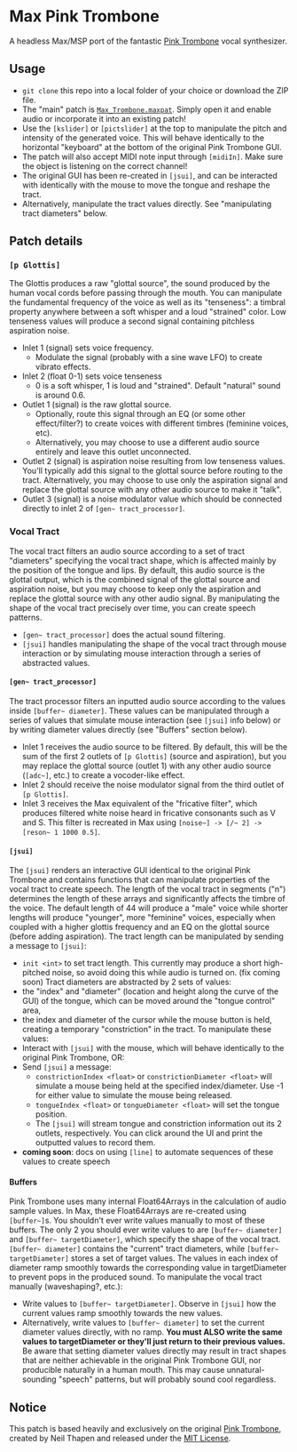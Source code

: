 # Max Pink Trombone
A headless Max/MSP port of the fantastic [Pink Trombone](https://dood.al/pinktrombone/) vocal synthesizer.

## Usage
- ```git clone``` this repo into a local folder of your choice or download the ZIP file.
- The "main" patch is [```Max_Trombone.maxpat```](https://github.com/yonatanrozin/Max-Trombone/blob/main/Max_Trombone.maxpat). Simply open it and enable audio or incorporate it into an existing patch!
- Use the ```[kslider]``` or ```[pictslider]``` at the top to manipulate the pitch and intensity of the generated voice. This will behave identically to the horizontal "keyboard" at the bottom of the original Pink Trombone GUI. 
- The patch will also accept MIDI note input through ```[midiIn]```. Make sure the object is listening on the correct channel!
- The original GUI has been re-created in ```[jsui]```, and can be interacted with identically with the mouse to move the tongue and reshape the tract.
- Alternatively, manipulate the tract values directly. See "manipulating tract diameters" below.

## Patch details

### ```[p Glottis]```
The Glottis produces a raw "glottal source", the sound produced by the human vocal cords before passing through the mouth. You can manipulate the fundamental frequency of the voice as well as its "tenseness": a timbral property anywhere between a soft whisper and a loud "strained" color. Low tenseness values will produce a second signal containing pitchless aspiration noise.
- Inlet 1 (signal) sets voice frequency.
  - Modulate the signal (probably with a sine wave LFO) to create vibrato effects.
- Inlet 2 (float 0-1) sets voice tenseness
  - 0 is a soft whisper, 1 is loud and "strained". Default "natural" sound is around 0.6.
- Outlet 1 (signal) is the raw glottal source.
  - Optionally, route this signal through an EQ (or some other effect/filter?) to create voices with different timbres (feminine voices, etc).
  - Alternatively, you may choose to use a different audio source entirely and leave this outlet unconnected.
- Outlet 2 (signal) is aspiration noise resulting from low tenseness values. You'll typically add this signal to the glottal source before routing to the tract. Alternatively, you may choose to use only the aspiration signal and replace the glottal source with any other audio source to make it "talk".
- Outlet 3 (signal) is a noise modulator value which should be connected directly to inlet 2 of ```[gen~ tract_processor]```.

### Vocal Tract
The vocal tract filters an audio source according to a set of tract "diameters" specifying the vocal tract shape, which is affected mainly by the position of the tongue and lips. By default, this audio source is the glottal output, which is the combined signal of the glottal source and aspiration noise, but you may choose to keep only the aspiration and replace the glottal source with any other audio signal. By manipulating the shape of the vocal tract precisely over time, you can create speech patterns.
- ```[gen~ tract_processor]``` does the actual sound filtering.
- ```[jsui]``` handles manipulating the shape of the vocal tract through mouse interaction or by simulating mouse interaction through a series of abstracted values.

#### ```[gen~ tract_processor]```
The tract processor filters an inputted audio source according to the values inside ```[buffer~ diameter]```. These values can be manipulated through a series of values that simulate mouse interaction (see ```[jsui]``` info below) or by writing diameter values directly (see "Buffers" section below).
- Inlet 1 receives the audio source to be filtered. By default, this will be the sum of the first 2 outlets of ```[p Glottis]``` (source and aspiration), but you may replace the glottal source (outlet 1) with any other audio source (```[adc~]```, etc.) to create a vocoder-like effect.
- Inlet 2 should receive the noise modulator signal from the third outlet of ```[p Glottis]```.
- Inlet 3 receives the Max equivalent of the "fricative filter", which produces filtered white noise heard in fricative consonants such as V and S. This filter is recreated in Max using ```[noise~] -> [/~ 2] -> [reson~ 1 1000 0.5]```.

#### ```[jsui]```
The ```[jsui]``` renders an interactive GUI identical to the original Pink Trombone and contains functions that can manipulate properties of the vocal tract to create speech. The length of the vocal tract in segments ("n") determines the length of these arrays and significantly affects the timbre of the voice. The default length of 44 will produce a "male" voice while shorter lengths will produce "younger", more "feminine" voices, especially when coupled with a higher glottis frequency and an EQ on the glottal source (before adding aspiration). The tract length can be manipulated by sending a message to ```[jsui]```:
- ```init <int>``` to set tract length. This currently may produce a short high-pitched noise, so avoid doing this while audio is turned on. (fix coming soon)
Tract diameters are abstracted by 2 sets of values:
- the "index" and "diameter" (location and height along the curve of the GUI) of the tongue, which can be moved around the "tongue control" area,
- the index and diameter of the cursor while the mouse button is held, creating a temporary "constriction" in the tract.
To manipulate these values:
- Interact with ```[jsui]``` with the mouse, which will behave identically to the original Pink Trombone, OR:
- Send ```[jsui]``` a message:
  - ```constrictionIndex <float>``` or ```constrictionDiameter <float>``` will simulate a mouse being held at the specified index/diameter. Use -1 for either value to simulate the mouse being released.
  - ```tongueIndex <float>``` or ```tongueDiameter <float>``` will set the tongue position.
  - The ```[jsui]``` will stream tongue and constriction information out its 2 outlets, respectively. You can click around the UI and print the outputted values to record them.
- __coming soon__: docs on using ```[line]``` to automate sequences of these values to create speech
 
#### Buffers
Pink Trombone uses many internal Float64Arrays in the calculation of audio sample values. In Max, these Float64Arrays are re-created using ```[buffer~]```s. You shouldn't ever write values manually to most of these buffers. The only 2 you should ever write values to are ```[buffer~ diameter]``` and ```[buffer~ targetDiameter]```, which specify the shape of the vocal tract. ```[buffer~ diameter]``` contains the "current" tract diameters, while ```[buffer~ targetDiameter]``` stores a set of target values. The values in each index of diameter ramp smoothly towards the corresponding value in targetDiameter to prevent pops in the produced sound. To manipulate the vocal tract manually (waveshaping?, etc.):
- Write values to ```[buffer~ targetDiameter]```. Observe in ```[jsui]``` how the current values ramp smoothly towards the new values.
- Alternatively, write values to ```[buffer~ diameter]``` to set the current diameter values directly, with no ramp. __You must ALSO write the same values to targetDiameter or they'll just return to their previous values.__
Be aware that setting diameter values directly may result in tract shapes that are neither achievable in the original Pink Trombone GUI, nor producible naturally in a human mouth. This may cause unnatural-sounding "speech" patterns, but will probably sound cool regardless.

## Notice
This patch is based heavily and exclusively on the original [Pink Trombone](https://dood.al/pinktrombone/), created by Neil Thapen and released under the [MIT License](https://opensource.org/license/mit).

